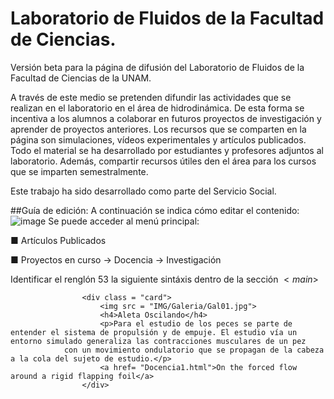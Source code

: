 # Laboratorio de Fluidos de la Facultad de Ciencias.

Versión beta para la página de difusión del Laboratorio de Fluidos de la Facultad de Ciencias de la UNAM.

A través de este medio se pretenden difundir las actividades que se realizan en el laboratorio en el área de hidrodinámica. 
De esta forma se incentiva a los alumnos a colaborar en futuros proyectos de investigación y aprender de proyectos anteriores.
Los recursos que se comparten en la página son simulaciones, vídeos experimentales y artículos publicados. Todo el material se ha desarrollado por estudiantes y profesores adjuntos al laboratorio.
Además, compartir recursos útiles den el área para los cursos que se imparten semestralmente.

Este trabajo ha sido desarrollado como parte del Servicio Social.

##Guía de edición:
A continuación se indica cómo editar el contenido:
![image](https://github.com/RoxetHonguito/LabFluidosServicio.github.io/assets/33643863/43488ac8-ba2e-407e-b7f8-84b3f2d1403b)
Se puede acceder al menú principal:

■ Artículos Publicados

■ Proyectos en curso $\rightarrow$ Docencia 
                     $\rightarrow$ Investigación
                    
Identificar el renglón $53$ la siguiente sintáxis dentro de la sección $<main>$
```<div class = "caja">
				<div class = "card">
					<img src = "IMG/Galeria/Gal01.jpg">
					<h4>Aleta Oscilando</h4>
					<p>Para el estudio de los peces se parte de entender el sistema de propulsión y de empuje. El estudio vía un entorno simulado generaliza las contracciones musculares de un pez
			con un movimiento ondulatorio que se propagan de la cabeza a la cola del sujeto de estudio.</p>
					<a href= "Docencia1.html">On the forced flow around a rigid flapping foil</a>
				</div>
```
